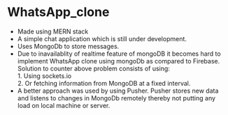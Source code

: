 # WhatsApp_clone
- Made using MERN stack<br/>
- A simple chat application which is still under development.<br/>
- Uses MongoDb to store messages.<br/>
- Due to inavailablity of realtime feature of mongoDB it becomes hard to implement WhatsApp clone using mongoDb as compared to Firebase.<br/>
   Solution to counter above problem consists of using:<br/>
        1. Using sockets.io<br/>
        2. Or fetching information from MongoDB at a fixed interval.<br/>
- A better approach was used by using Pusher. Pusher stores new data and listens to changes in MongoDb remotely thereby not putting any load on local machine or server.
